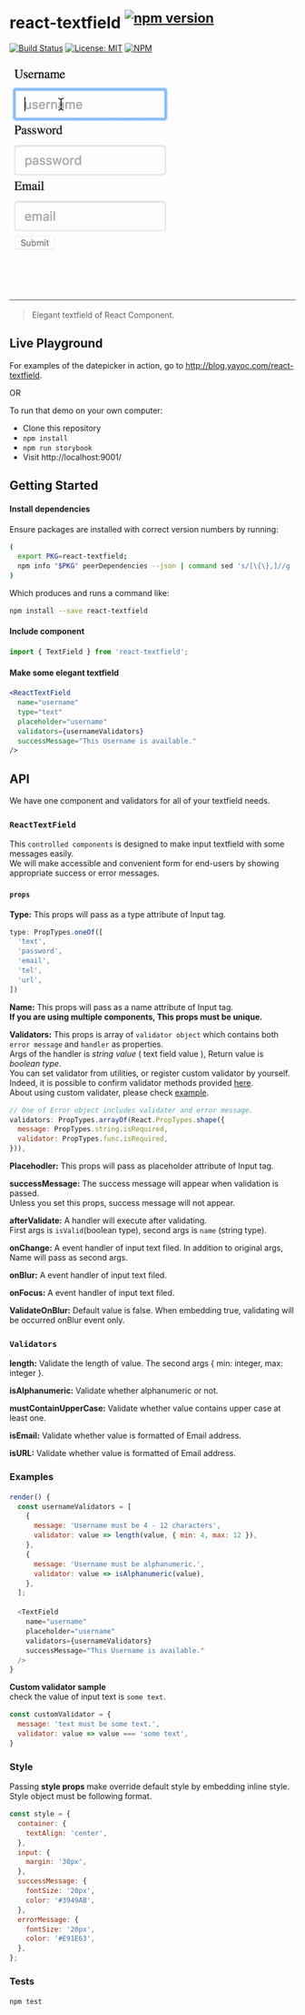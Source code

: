 # react-textfield <sup>[![npm version](https://badge.fury.io/js/react-textfield.svg)](https://badge.fury.io/js/react-textfield)</sup>

[![Build Status](https://travis-ci.org/yayoc/react-textfield.svg?branch=master)](https://travis-ci.org/yayoc/react-textfield)
[![License: MIT](https://img.shields.io/badge/License-MIT-yellow.svg)](https://opensource.org/licenses/MIT)
[![NPM](https://nodei.co/npm/react-textfield.png)](https://nodei.co/npm/react-textfield/)

![react-textfield in demo](https://raw.githubusercontent.com/yayoc/react-textfield/master/react-textfield-demo.gif)


> Elegant textfield of React Component.

## Live Playground

For examples of the datepicker in action, go to http://blog.yayoc.com/react-textfield.

OR

To run that demo on your own computer:
* Clone this repository
* `npm install`
* `npm run storybook`
* Visit http://localhost:9001/

## Getting Started
#### Install dependencies
Ensure packages are installed with correct version numbers by running:
```sh
(
  export PKG=react-textfield;
  npm info "$PKG" peerDependencies --json | command sed 's/[\{\},]//g ; s/: /@/g; s/ *//g' | xargs npm install --save "$PKG"
)
```

Which produces and runs a command like:

```sh
npm install --save react-textfield
```

#### Include component
```js
import { TextField } from 'react-textfield';
```

#### Make some elegant textfield
```jsx
<ReactTextField
  name="username"
  type="text"
  placeholder="username"
  validators={usernameValidators}
  successMessage="This Username is available."
/>
```

## API

We have one component and validators for all of your textfield needs.

### `ReactTextField`

This `controlled components` is designed to make input textfield with some messages easily.   
We will make accessible and convenient form for end-users by showing appropriate success or error messages.  

#### `props`

**Type:**
This props will pass as a type attribute of Input tag.  

```js
type: PropTypes.oneOf([
  'text',
  'password',
  'email',
  'tel',
  'url',
])
```

**Name:**
This props will pass as a name attribute of Input tag.  
**If you are using multiple components, This props must be unique.**

**Validators:**
This props is array of `validator object` which contains both `error message` and `handler` as properties.  
Args of the handler is *string value* ( text field value ), Return value is *boolean type*.  
You can set validator from utilities, or register custom validator by yourself.  
Indeed, it is possible to confirm validator methods provided [here](#-validators-).  
About using custom validater, please check [example](#examples).

```js
// One of Error object includes validater and error message.
validators: PropTypes.arrayOf(React.PropTypes.shape({
  message: PropTypes.string.isRequired,
  validator: PropTypes.func.isRequired,
})),
```

**Placehodler:**
This props will pass as placeholder attribute of Input tag.

**successMessage:**
The success message will appear when validation is passed.  
Unless you set this props, success message will not appear.

**afterValidate:**
A handler will execute after validating.  
First args is `isValid`(boolean type), second args is `name` (string type).

**onChange:**
A event handler of input text filed. In addition to original args, Name will pass as second args.

**onBlur:**
A event handler of input text filed.

**onFocus:**
A event handler of input text filed.

**ValidateOnBlur:**
Default value is false. When embedding true, validating will be occurred onBlur event only.

### `Validators`

**length:**
Validate the length of value. The second args { min: integer, max: integer }.

**isAlphanumeric:**
Validate whether alphanumeric or not.

**mustContainUpperCase:**
Validate whether value contains upper case at least one.

**isEmail:**
Validate whether value is formatted of Email address.

**isURL:**
Validate whether value is formatted of Email address.

### Examples

```js
render() {
  const usernameValidators = [
    {
      message: 'Username must be 4 - 12 characters',
      validator: value => length(value, { min: 4, max: 12 }),
    },
    {
      message: 'Username must be alphanumeric.',
      validator: value => isAlphanumeric(value),
    },
  ];

  <TextField
    name="username"
    placeholder="username"
    validators={usernameValidators}
    successMessage="This Username is available."
  />
}

```
**Custom validator sample**  
check the value of input text is `some text`.

```js
const customValidator = {
  message: 'text must be some text.',
  validator: value => value === 'some text',
}
```


### Style

Passing **style props** make override default style by embedding inline style.
Style object must be following format. 

```js
const style = {
  container: {
    textAlign: 'center',
  },
  input: {
    margin: '30px',
  },
  successMessage: {
    fontSize: '20px',
    color: '#3949AB',
  },
  errorMessage: {
    fontSize: '20px',
    color: '#E91E63',
  },
};
``` 

### Tests

`npm test`




